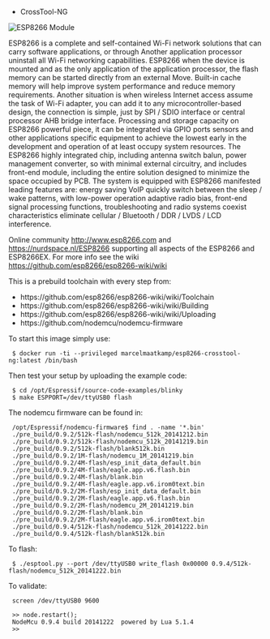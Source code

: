 * CrossTool-NG

![ESP8266 Module](https://mcuoneclipse.files.wordpress.com/2014/10/esp8266-module.png?w=584&h=552)
 
ESP8266 is a complete and self-contained Wi-Fi network solutions that can carry software applications, or through Another application processor uninstall all Wi-Fi networking capabilities. ESP8266 when the device is mounted and as the only application of the application processor, the flash memory can be started directly from an external Move. Built-in cache memory will help improve system performance and reduce memory requirements. Another situation is when wireless Internet access assume the task of Wi-Fi adapter, you can add it to any microcontroller-based design, the connection is simple, just by SPI / SDIO interface or central processor AHB bridge interface. Processing and storage capacity on ESP8266 powerful piece, it can be integrated via GPIO ports sensors and other applications specific equipment to achieve the lowest early in the development and operation of at least occupy system resources. The ESP8266 highly integrated chip, including antenna switch balun, power management converter, so with minimal external circuitry, and includes front-end module, including the entire solution designed to minimize the space occupied by PCB. The system is equipped with ESP8266 manifested leading features are: energy saving VoIP quickly switch between the sleep / wake patterns, with low-power operation adaptive radio bias, front-end signal processing functions, troubleshooting and radio systems coexist characteristics eliminate cellular / Bluetooth / DDR / LVDS / LCD interference.

Online community http://www.esp8266.com and https://nurdspace.nl/ESP8266 supporting all aspects of the ESP8266 and ESP8266EX. For more info see the wiki https://github.com/esp8266/esp8266-wiki/wiki

This is a prebuild toolchain with every step from:
<ul>
 <li>https://github.com/esp8266/esp8266-wiki/wiki/Toolchain</li>
 <li>https://github.com/esp8266/esp8266-wiki/wiki/Building</li>
 <li>https://github.com/esp8266/esp8266-wiki/wiki/Uploading</li>
 <li>https://github.com/nodemcu/nodemcu-firmware</li>
</ul>

To start this image simply use:
```
 $ docker run -ti --privileged marcelmaatkamp/esp8266-crosstool-ng:latest /bin/bash
```

Then test your setup by uploading the example code:
```
 $ cd /opt/Espressif/source-code-examples/blinky
 $ make ESPPORT=/dev/ttyUSB0 flash
```

The nodemcu firmware can be found in:
```
 /opt/Espressif/nodemcu-firmware$ find . -name '*.bin'
 ./pre_build/0.9.2/512k-flash/nodemcu_512k_20141212.bin
 ./pre_build/0.9.2/512k-flash/nodemcu_512k_20141219.bin
 ./pre_build/0.9.2/512k-flash/blank512k.bin
 ./pre_build/0.9.2/1M-flash/nodemcu_1M_20141219.bin
 ./pre_build/0.9.2/4M-flash/esp_init_data_default.bin
 ./pre_build/0.9.2/4M-flash/eagle.app.v6.flash.bin
 ./pre_build/0.9.2/4M-flash/blank.bin
 ./pre_build/0.9.2/4M-flash/eagle.app.v6.irom0text.bin
 ./pre_build/0.9.2/2M-flash/esp_init_data_default.bin
 ./pre_build/0.9.2/2M-flash/eagle.app.v6.flash.bin
 ./pre_build/0.9.2/2M-flash/nodemcu_2M_20141219.bin
 ./pre_build/0.9.2/2M-flash/blank.bin
 ./pre_build/0.9.2/2M-flash/eagle.app.v6.irom0text.bin
 ./pre_build/0.9.4/512k-flash/nodemcu_512k_20141222.bin
 ./pre_build/0.9.4/512k-flash/blank512k.bin
```

To flash:
```
 $ ./esptool.py --port /dev/ttyUSB0 write_flash 0x00000 0.9.4/512k-flash/nodemcu_512k_20141222.bin
```

To validate:
```
 screen /dev/ttyUSB0 9600

 >> node.restart();
 NodeMcu 0.9.4 build 20141222  powered by Lua 5.1.4
 >>
```
